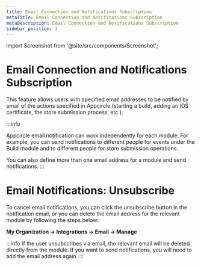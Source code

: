 ```yaml
---
title: Email Connection and Notifications Subscription
metaTitle: Email Connection and Notifications Subscription
metaDescription: Email Connection and Notifications Subscription
sidebar_position: 3
---
```


import Screenshot from '@site/src/components/Screenshot';

# Email Connection and Notifications Subscription

This feature allows users with specified email addresses to be notified by email of the actions specified in Appcircle (starting a build, adding an IOS certificate, the store submission process, etc.).

:::info

Appcircle email notification can work independently for each module. For example, you can send notifications to different people for events under the Build module and to different people for store submission operations.

You can also define more than one email address for a module and send notifications.
:::

<Screenshot url='https://cdn.appcircle.io/docs/assets/email-notify-all-2.png' />

# Email Notifications: Unsubscribe

To cancel email notifications, you can click the unsubscribe button in the notification email, or you can delete the email address for the relevant module by following the steps below:

**My Organization -> Integrations -> Email -> Manage**

<Screenshot url='https://cdn.appcircle.io/docs/assets/email-manage.png' />

:::info
If the user unsubscribes via email, the relevant email will be deleted directly from the module. If you want to send notifications, you will need to add the email address again.
:::
